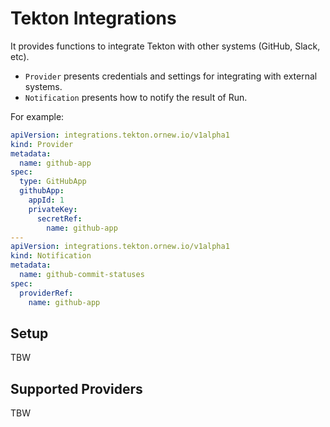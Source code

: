 # Tekton Integrations

It provides functions to integrate Tekton with other systems (GitHub, Slack, etc).

- `Provider` presents credentials and settings for integrating with external systems.
- `Notification` presents how to notify the result of Run.

For example:

```yaml
apiVersion: integrations.tekton.ornew.io/v1alpha1
kind: Provider
metadata:
  name: github-app
spec:
  type: GitHubApp
  githubApp:
    appId: 1
    privateKey:
      secretRef:
        name: github-app
---
apiVersion: integrations.tekton.ornew.io/v1alpha1
kind: Notification
metadata:
  name: github-commit-statuses
spec:
  providerRef:
    name: github-app
```

## Setup

TBW

## Supported Providers

TBW
